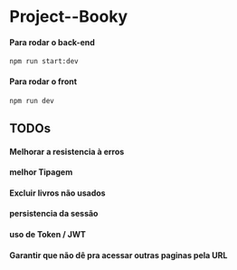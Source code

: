 # Project--Booky

#### Para rodar o back-end

```
npm run start:dev
```

#### Para rodar o front

```
npm run dev
```

## TODOs

#### Melhorar a resistencia à erros

#### melhor Tipagem

#### Excluir livros não usados

#### persistencia da sessão

#### uso de Token / JWT

#### Garantir que não dê pra acessar outras paginas pela URL

